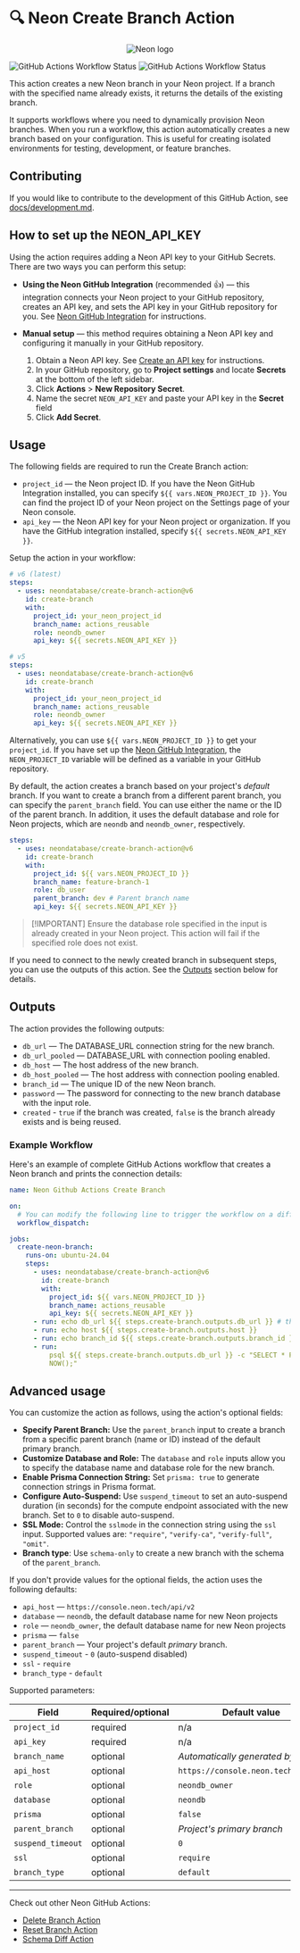 # 🔍 Neon Create Branch Action

<p align="center">
  <picture>
    <source media="(prefers-color-scheme: dark)" srcset="./docs/logos/neon-logo-dark.svg">
    <img alt="Neon logo" src="./docs/logos/neon-logo-light.svg">
  </picture>
</p>

![GitHub Actions Workflow Status](https://img.shields.io/github/actions/workflow/status/neondatabase/create-branch-action/.github%2Fworkflows%2Flinter.yml?label=%F0%9F%94%8D%20Lint)
![GitHub Actions Workflow Status](https://img.shields.io/github/actions/workflow/status/neondatabase/create-branch-action/.github%2Fworkflows%2Fci.yml?label=%F0%9F%8F%97%EF%B8%8F%20Build)

This action creates a new Neon branch in your Neon project. If a branch with the
specified name already exists, it returns the details of the existing branch.

It supports workflows where you need to dynamically provision Neon branches.
When you run a workflow, this action automatically creates a new branch based on
your configuration. This is useful for creating isolated environments for
testing, development, or feature branches.

## Contributing

If you would like to contribute to the development of this GitHub Action, see
[docs/development.md](docs/development.md).

## How to set up the NEON_API_KEY

Using the action requires adding a Neon API key to your GitHub Secrets. There
are two ways you can perform this setup:

- **Using the Neon GitHub Integration** (recommended 👍) — this integration
  connects your Neon project to your GitHub repository, creates an API key, and
  sets the API key in your GitHub repository for you. See
  [Neon GitHub Integration](https://neon.tech/docs/guides/neon-github-integration)
  for instructions.
- **Manual setup** — this method requires obtaining a Neon API key and
  configuring it manually in your GitHub repository.

  1. Obtain a Neon API key. See
     [Create an API key](https://neon.tech/docs/manage/api-keys#create-an-api-key)
     for instructions.
  1. In your GitHub repository, go to **Project settings** and locate
     **Secrets** at the bottom of the left sidebar.
  1. Click **Actions** > **New Repository Secret**.
  1. Name the secret `NEON_API_KEY` and paste your API key in the **Secret**
     field
  1. Click **Add Secret**.

## Usage

The following fields are required to run the Create Branch action:

- `project_id` — the Neon project ID. If you have the Neon GitHub Integration
  installed, you can specify `${{ vars.NEON_PROJECT_ID }}`. You can find the
  project ID of your Neon project on the Settings page of your Neon console.
- `api_key` — the Neon API key for your Neon project or organization. If you
  have the GitHub integration installed, specify `${{ secrets.NEON_API_KEY }}`.

Setup the action in your workflow:

```yml
# v6 (latest)
steps:
  - uses: neondatabase/create-branch-action@v6
    id: create-branch
    with:
      project_id: your_neon_project_id
      branch_name: actions_reusable
      role: neondb_owner
      api_key: ${{ secrets.NEON_API_KEY }}

# v5
steps:
  - uses: neondatabase/create-branch-action@v6
    id: create-branch
    with:
      project_id: your_neon_project_id
      branch_name: actions_reusable
      role: neondb_owner
      api_key: ${{ secrets.NEON_API_KEY }}
```

Alternatively, you can use `${{ vars.NEON_PROJECT_ID }}` to get your
`project_id`. If you have set up the
[Neon GitHub Integration](https://neon.tech/docs/guides/neon-github-integration),
the `NEON_PROJECT_ID` variable will be defined as a variable in your GitHub
repository.

By default, the action creates a branch based on your project's _default_
branch. If you want to create a branch from a different parent branch, you can
specify the `parent_branch` field. You can use either the name or the ID of the
parent branch. In addition, it uses the default database and role for Neon
projects, which are `neondb` and `neondb_owner`, respectively.

```yml
steps:
  - uses: neondatabase/create-branch-action@v6
    id: create-branch
    with:
      project_id: ${{ vars.NEON_PROJECT_ID }}
      branch_name: feature-branch-1
      role: db_user
      parent_branch: dev # Parent branch name
      api_key: ${{ secrets.NEON_API_KEY }}
```

> [!IMPORTANT] Ensure the database role specified in the input is already
> created in your Neon project. This action will fail if the specified role does
> not exist.

If you need to connect to the newly created branch in subsequent steps, you can
use the outputs of this action. See the [Outputs](#outputs) section below for
details.

## Outputs

The action provides the following outputs:

- `db_url` — The DATABASE_URL connection string for the new branch.
- `db_url_pooled` — DATABASE_URL with connection pooling enabled.
- `db_host` — The host address of the new branch.
- `db_host_pooled` — The host address with connection pooling enabled.
- `branch_id` — The unique ID of the new Neon branch.
- `password` — The password for connecting to the new branch database with the
  input role.
- `created` - `true` if the branch was created, `false` is the branch already
  exists and is being reused.

### Example Workflow

Here's an example of complete GitHub Actions workflow that creates a Neon branch
and prints the connection details:

```yml
name: Neon Github Actions Create Branch

on:
  # You can modify the following line to trigger the workflow on a different event, such as `push` or `pull_request`, as per your requirements. We have used `workflow_dispatch` for triggering the action in this example.
  workflow_dispatch:

jobs:
  create-neon-branch:
    runs-on: ubuntu-24.04
    steps:
      - uses: neondatabase/create-branch-action@v6
        id: create-branch
        with:
          project_id: ${{ vars.NEON_PROJECT_ID }}
          branch_name: actions_reusable
          api_key: ${{ secrets.NEON_API_KEY }}
      - run: echo db_url ${{ steps.create-branch.outputs.db_url }} # the password is masked when printed
      - run: echo host ${{ steps.create-branch.outputs.host }}
      - run: echo branch_id ${{ steps.create-branch.outputs.branch_id }}
      - run:
          psql ${{ steps.create-branch.outputs.db_url }} -c "SELECT * FROM
          NOW();"
```

## Advanced usage

You can customize the action as follows, using the action's optional fields:

- **Specify Parent Branch:** Use the `parent_branch` input to create a branch
  from a specific parent branch (name or ID) instead of the default primary
  branch.
- **Customize Database and Role:** The `database` and `role` inputs allow you to
  specify the database name and database role for the new branch.
- **Enable Prisma Connection String:** Set `prisma: true` to generate connection
  strings in Prisma format.
- **Configure Auto-Suspend:** Use `suspend_timeout` to set an auto-suspend
  duration (in seconds) for the compute endpoint associated with the new branch.
  Set to `0` to disable auto-suspend.
- **SSL Mode:** Control the `sslmode` in the connection string using the `ssl`
  input. Supported values are: `"require"`, `"verify-ca"`, `"verify-full"`,
  `"omit"`.
- **Branch type**: Use `schema-only` to create a new branch with the schema of
  the `parent_branch`.

If you don't provide values for the optional fields, the action uses the
following defaults:

- `api_host` — `https://console.neon.tech/api/v2`
- `database` — `neondb`, the default database name for new Neon projects
- `role` — `neondb_owner`, the default database name for new Neon projects
- `prisma` — `false`
- `parent_branch` — Your project's default _primary_ branch.
- `suspend_timeout` - `0` (auto-suspend disabled)
- `ssl` - `require`
- `branch_type` - `default`

Supported parameters:

| Field             | Required/optional | Default value                      |
| ----------------- | ----------------- | ---------------------------------- |
| `project_id`      | required          | n/a                                |
| `api_key`         | required          | n/a                                |
| `branch_name`     | optional          | _Automatically generated by Neon_  |
| `api_host`        | optional          | `https://console.neon.tech/api/v2` |
| `role`            | optional          | `neondb_owner`                     |
| `database`        | optional          | `neondb`                           |
| `prisma`          | optional          | `false`                            |
| `parent_branch`   | optional          | _Project's primary branch_         |
| `suspend_timeout` | optional          | `0`                                |
| `ssl`             | optional          | `require`                          |
| `branch_type`     | optional          | `default`                          |

---

Check out other Neon GitHub Actions:

- [Delete Branch Action](https://github.com/neondatabase/delete-branch-action)
- [Reset Branch Action](https://github.com/neondatabase/reset-branch-action)
- [Schema Diff Action](https://github.com/neondatabase/schema-diff-action)
